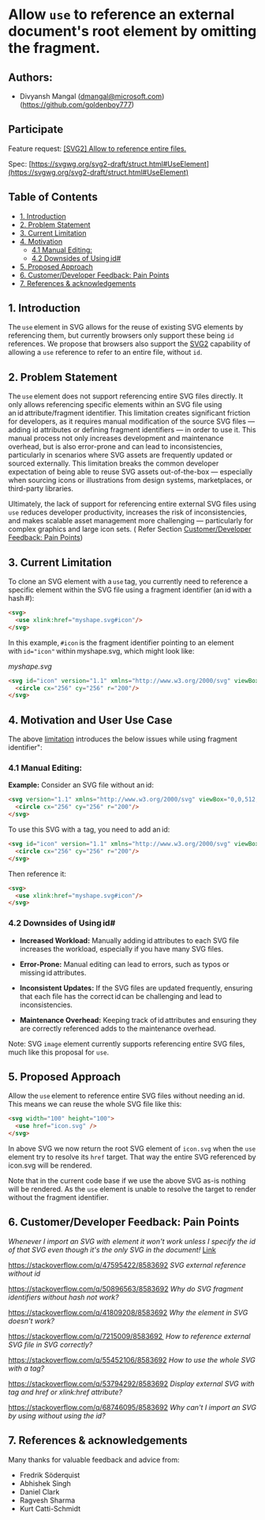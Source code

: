 
# Allow `use` to reference an external document's root element by omitting the fragment. 

## Authors:
- Divyansh Mangal (dmangal@microsoft.com) (https://github.com/goldenboy777)

## Participate
Feature request: [[SVG2] Allow <use> to reference entire files.](https://issues.chromium.org/issues/40362369)

Spec: [https://svgwg.org/svg2-draft/struct.html#UseElement](https://svgwg.org/svg2-draft/struct.html#UseElement)


## Table of Contents


- [1. Introduction](#1-introduction)
- [2. Problem Statement](#2-problem-statement)
- [3. Current Limitation](#3-current-limitation)
- [4. Motivation](#4-motivation-and-user-use-case)
  - [4.1 Manual Editing:](#41-manual-editing)
  - [4.2 Downsides of Using id#](#42-downsides-of-using-id)
- [5. Proposed Approach](#5-proposed-approach)
- [6. Customer/Developer Feedback: Pain Points](#6-customerdeveloper-feedback-pain-points)
- [7. References & acknowledgements](#7-references--acknowledgements)

## 1. Introduction
The `use` element in SVG allows for the reuse of existing SVG elements by referencing them, but currently browsers only support these being `id` references. We propose that browsers also support the [SVG2](https://svgwg.org/svg2-draft/struct.html#UseElement) capability of allowing a `use` reference to refer to an entire file, without `id`.

## 2. Problem Statement 
The `use` element does not support referencing entire SVG files directly. It only allows referencing specific elements within an SVG file using an id attribute/fragment identifier. This limitation creates significant friction for developers, as it requires manual modification of the source SVG files — adding id attributes or defining fragment identifiers — in order to use it. This manual process not only increases development and maintenance overhead, but is also error-prone and can lead to inconsistencies, particularly in scenarios where SVG assets are frequently updated or sourced externally. This limitation breaks the common developer expectation of being able to reuse SVG assets out-of-the-box — especially when sourcing icons or illustrations from design systems, marketplaces, or third-party libraries. 

Ultimately, the lack of support for referencing entire external SVG files using `use` reduces developer productivity, increases the risk of inconsistencies, and makes scalable asset management more challenging — particularly for complex graphics and large icon sets. ( Refer Section [Customer/Developer Feedback: Pain Points](#6-customerdeveloper-feedback-pain-points))  

## 3. Current Limitation

To clone an SVG element with a `use` tag, you currently need to reference a specific element within the SVG file using a fragment identifier (an id with a hash #): 

```html
<svg> 
  <use xlink:href="myshape.svg#icon"/>
</svg> 
```

In this example, `#icon` is the fragment identifier pointing to an element with `id="icon"` within myshape.svg, which might look like: 

_myshape.svg_

```html
<svg id="icon" version="1.1" xmlns="http://www.w3.org/2000/svg" viewBox="0,0,512,512"> 
  <circle cx="256" cy="256" r="200"/> 
</svg> 
```

## 4. Motivation and User Use Case

The above [limitation](#3-current-limitation) introduces the below issues while using fragment identifier":

### 4.1 Manual Editing: 

**Example:** Consider an SVG file without an id: 

```html
<svg version="1.1" xmlns="http://www.w3.org/2000/svg" viewBox="0,0,512,512"> 
  <circle cx="256" cy="256" r="200"/> 
</svg> 
```

To use this SVG with a <use> tag, you need to add an id: 

```html
<svg id="icon" version="1.1" xmlns="http://www.w3.org/2000/svg" viewBox="0,0,512,512"> 
  <circle cx="256" cy="256" r="200"/> 
</svg> 
```

Then reference it: 

```html
<svg> 
  <use xlink:href="myshape.svg#icon"/>
</svg> 
```

### 4.2 Downsides of Using id# 

- **Increased Workload:** Manually adding id attributes to each SVG file increases the workload, especially if you have many SVG files. 

- **Error-Prone:** Manual editing can lead to errors, such as typos or missing id attributes. 

- **Inconsistent Updates:** If the SVG files are updated frequently, ensuring that each file has the correct id can be challenging and lead to inconsistencies. 

- **Maintenance Overhead:** Keeping track of id attributes and ensuring they are correctly referenced adds to the maintenance overhead. 

Note: SVG `image` element currently supports referencing entire SVG files, much like this proposal for `use`.

## 5. Proposed Approach
Allow the `use` element to reference entire SVG files without needing an id. This means we can reuse the whole SVG file like this: 

```html
<svg width="100" height="100"> 
  <use href="icon.svg" /> 
</svg>
``` 

In above SVG we now return the root SVG element of `icon.svg` when the `use` element try to resolve its `href` target. That way the entire SVG referenced by icon.svg will be rendered.

Note that in the current code base if we use the above SVG as-is nothing will be rendered. As the `use` element is unable to resolve the target to render without the fragment identifier. 
 

## 6. Customer/Developer Feedback: Pain Points  

*Whenever I import an SVG with <use> element it won't work unless I specify the id of that SVG even though it's the only SVG in the document!* [Link](https://stackoverflow.com/questions/68746095/why-cant-i-import-an-svg-by-using-use-without-using-the-id)  

https://stackoverflow.com/q/47595422/8583692 
*SVG external reference without id*

https://stackoverflow.com/q/50896563/8583692
*Why do SVG fragment identifiers without hash not work?* 

https://stackoverflow.com/q/41809208/8583692
*Why the <use> element in SVG doesn't work?* 

https://stackoverflow.com/q/7215009/8583692  
*How to reference external SVG file in SVG correctly?* 

https://stackoverflow.com/q/55452106/8583692
*How to use the whole SVG with a <use> tag?*

https://stackoverflow.com/q/53794292/8583692
*Display external SVG with <use> tag and href or xlink:href attribute?* 

https://stackoverflow.com/q/68746095/8583692
*Why can't I import an SVG by using <use> without using the id?* 

## 7. References & acknowledgements 

Many thanks for valuable feedback and advice from: 

- Fredrik Söderquist
- Abhishek Singh
- Daniel Clark
- Ragvesh Sharma
- Kurt Catti-Schmidt